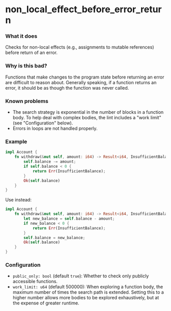 # non_local_effect_before_error_return

### What it does
Checks for non-local effects (e.g., assignments to mutable references) before return of an
error.

### Why is this bad?
Functions that make changes to the program state before returning an error are difficult to
reason about. Generally speaking, if a function returns an error, it should be as though the
function was never called.

### Known problems
- The search strategy is exponential in the number of blocks in a function body. To help
  deal with complex bodies, the lint includes a "work limit" (see "Configuration" below).
- Errors in loops are not handled properly.

### Example
```rust
impl Account {
    fn withdraw(&mut self, amount: i64) -> Result<i64, InsufficientBalance> {
        self.balance -= amount;
        if self.balance < 0 {
            return Err(InsufficientBalance);
        }
        Ok(self.balance)
    }
}
```
Use instead:
```rust
impl Account {
    fn withdraw(&mut self, amount: i64) -> Result<i64, InsufficientBalance> {
        let new_balance = self.balance - amount;
        if new_balance < 0 {
            return Err(InsufficientBalance);
        }
        self.balance = new_balance;
        Ok(self.balance)
    }
}
```

### Configuration
- `public_only: bool` (default `true`): Whether to check only publicly accessible functions.
- `work_limit: u64` (default 500000): When exploring a function body, the maximum number of
  times the search path is extended. Setting this to a higher number allows more bodies to
  be explored exhaustively, but at the expense of greater runtime.
